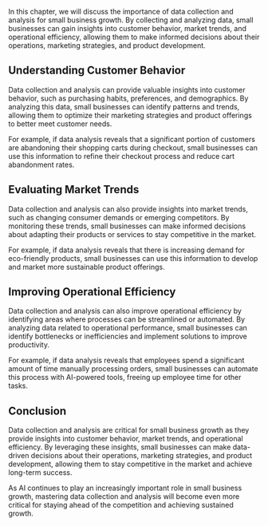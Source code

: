 
In this chapter, we will discuss the importance of data collection and analysis for small business growth. By collecting and analyzing data, small businesses can gain insights into customer behavior, market trends, and operational efficiency, allowing them to make informed decisions about their operations, marketing strategies, and product development.

Understanding Customer Behavior
-------------------------------

Data collection and analysis can provide valuable insights into customer behavior, such as purchasing habits, preferences, and demographics. By analyzing this data, small businesses can identify patterns and trends, allowing them to optimize their marketing strategies and product offerings to better meet customer needs.

For example, if data analysis reveals that a significant portion of customers are abandoning their shopping carts during checkout, small businesses can use this information to refine their checkout process and reduce cart abandonment rates.

Evaluating Market Trends
------------------------

Data collection and analysis can also provide insights into market trends, such as changing consumer demands or emerging competitors. By monitoring these trends, small businesses can make informed decisions about adapting their products or services to stay competitive in the market.

For example, if data analysis reveals that there is increasing demand for eco-friendly products, small businesses can use this information to develop and market more sustainable product offerings.

Improving Operational Efficiency
--------------------------------

Data collection and analysis can also improve operational efficiency by identifying areas where processes can be streamlined or automated. By analyzing data related to operational performance, small businesses can identify bottlenecks or inefficiencies and implement solutions to improve productivity.

For example, if data analysis reveals that employees spend a significant amount of time manually processing orders, small businesses can automate this process with AI-powered tools, freeing up employee time for other tasks.

Conclusion
----------

Data collection and analysis are critical for small business growth as they provide insights into customer behavior, market trends, and operational efficiency. By leveraging these insights, small businesses can make data-driven decisions about their operations, marketing strategies, and product development, allowing them to stay competitive in the market and achieve long-term success.

As AI continues to play an increasingly important role in small business growth, mastering data collection and analysis will become even more critical for staying ahead of the competition and achieving sustained growth.

